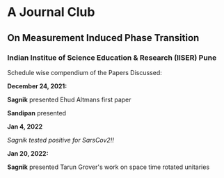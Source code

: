 # A Journal Club
## On Measurement Induced Phase Transition

### Indian Institue of Science Education & Research (IISER) Pune


Schedule wise compendium of the Papers Discussed:


**December 24, 2021:**

**Sagnik** presented Ehud Altmans first paper

**Sandipan** presented


**Jan 4, 2022**

_Sagnik tested positive for SarsCov2!!_


**Jan 20, 2022:**

**Sagnik** presented Tarun Grover's work on space time rotated unitaries
